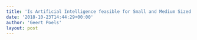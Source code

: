```yaml
---
title: 'Is Artificial Intelligence feasible for Small and Medium Sized Enterprises (Alexander Lauweryns)'
date: '2018-10-23T14:44:29+00:00'
author: 'Geert Poels'
layout: post
---
```


